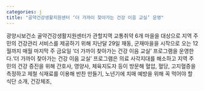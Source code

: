 ```yaml
---
categories: j
title: "골약건강생활지원센터 ‘더 가까이 찾아가는 건강 이음 교실’ 운영"
---
```

광양시보건소 골약건강생활지원센터가 관할지역 교통취약 6개 마을을 대상으로 지역 주민의 건강관리 서비스를 제공하기 위해 지난달 29일 재동, 군재마을을 시작으로 오는 12월까지 매월 마지막 주 금요일 ‘더 가까이 찾아가는 건강 이음 교실’ 프로그램을 운영한다.‘더 가까이 찾아가는 건강 이음 교실’ 프로그램은 의료 사각지대를 해소하고 지역 주민의 건강 증진을 위해 간호사, 영양사, 체육지도자 등이 방문해 혈압, 혈당, 고지혈증을 측정하고 제철 식재료를 이용해 반찬 만들기, 노년기에 치매 예방을 위해 꼭 먹어야 할 식단 소개, 건강체조,